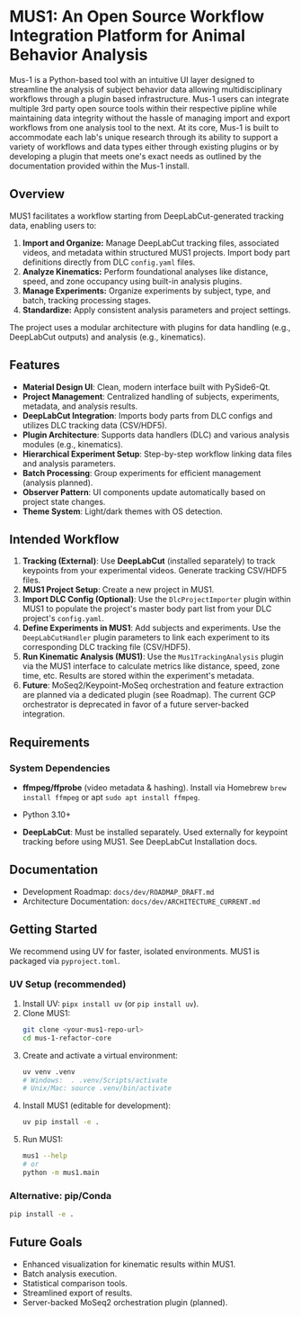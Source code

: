 # MUS1: An Open Source Workflow Integration Platform for Animal Behavior Analysis 

Mus-1 is a Python-based tool with an intuitive UI layer designed to streamline the analysis of subject behavior data allowing multidisciplinary workflows through a plugin based infrastructure. Mus-1 users can integrate multiple 3rd party open source tools within their respective pipline while maintaining data integrity without the hassle of managing import and export workflows from one analysis tool to the next. At its core, Mus-1 is built to accommodate each lab's unique research through its ability to support a variety of workflows and data types either through existing plugins or by developing a plugin that meets one's exact needs as outlined by the documentation provided within the Mus-1 install.

## Overview

MUS1 facilitates a workflow starting from DeepLabCut-generated tracking data, enabling users to:
1. **Import and Organize:** Manage DeepLabCut tracking files, associated videos, and metadata within structured MUS1 projects. Import body part definitions directly from DLC `config.yaml` files.
2. **Analyze Kinematics:** Perform foundational analyses like distance, speed, and zone occupancy using built-in analysis plugins.
3. **Manage Experiments:** Organize experiments by subject, type, and batch, tracking processing stages.
4. **Standardize:** Apply consistent analysis parameters and project settings.

The project uses a modular architecture with plugins for data handling (e.g., DeepLabCut outputs) and analysis (e.g., kinematics).

## Features

- **Material Design UI**: Clean, modern interface built with PySide6-Qt.
- **Project Management**: Centralized handling of subjects, experiments, metadata, and analysis results.
- **DeepLabCut Integration**: Imports body parts from DLC configs and utilizes DLC tracking data (CSV/HDF5).
- **Plugin Architecture**: Supports data handlers (DLC) and various analysis modules (e.g., kinematics).
- **Hierarchical Experiment Setup**: Step-by-step workflow linking data files and analysis parameters.
- **Batch Processing**: Group experiments for efficient management (analysis planned).
- **Observer Pattern**: UI components update automatically based on project state changes.
- **Theme System**: Light/dark themes with OS detection.

## Intended Workflow

1.  **Tracking (External)**: Use **DeepLabCut** (installed separately) to track keypoints from your experimental videos. Generate tracking CSV/HDF5 files.
2.  **MUS1 Project Setup**: Create a new project in MUS1.
3.  **Import DLC Config (Optional)**: Use the `DlcProjectImporter` plugin within MUS1 to populate the project's master body part list from your DLC project's `config.yaml`.
4.  **Define Experiments in MUS1**: Add subjects and experiments. Use the `DeepLabCutHandler` plugin parameters to link each experiment to its corresponding DLC tracking file (CSV/HDF5).
5.  **Run Kinematic Analysis (MUS1)**: Use the `Mus1TrackingAnalysis` plugin via the MUS1 interface to calculate metrics like distance, speed, zone time, etc. Results are stored within the experiment's metadata.
6.  **Future**: MoSeq2/Keypoint-MoSeq orchestration and feature extraction are planned via a dedicated plugin (see Roadmap). The current GCP orchestrator is deprecated in favor of a future server-backed integration.

## Requirements

### System Dependencies
- **ffmpeg/ffprobe** (video metadata & hashing). Install via Homebrew `brew install ffmpeg` or apt `sudo apt install ffmpeg`.

- Python 3.10+
- **DeepLabCut**: Must be installed separately. Used externally for keypoint tracking before using MUS1. See DeepLabCut Installation docs.

## Documentation
- Development Roadmap: `docs/dev/ROADMAP_DRAFT.md`
- Architecture Documentation: `docs/dev/ARCHITECTURE_CURRENT.md`

## Getting Started

We recommend using UV for faster, isolated environments. MUS1 is packaged via `pyproject.toml`.

### UV Setup (recommended)
1. Install UV: `pipx install uv` (or `pip install uv`).
2. Clone MUS1:
   ```bash
   git clone <your-mus1-repo-url>
   cd mus-1-refactor-core
   ```
3. Create and activate a virtual environment:
   ```bash
   uv venv .venv
   # Windows:  . .venv/Scripts/activate
   # Unix/Mac: source .venv/bin/activate
   ```
4. Install MUS1 (editable for development):
   ```bash
   uv pip install -e .
   ```
5. Run MUS1:
   ```bash
   mus1 --help
   # or
   python -m mus1.main
   ```

### Alternative: pip/Conda
```bash
pip install -e .
```

## Future Goals
- Enhanced visualization for kinematic results within MUS1.
- Batch analysis execution.
- Statistical comparison tools.
- Streamlined export of results.
- Server-backed MoSeq2 orchestration plugin (planned).



